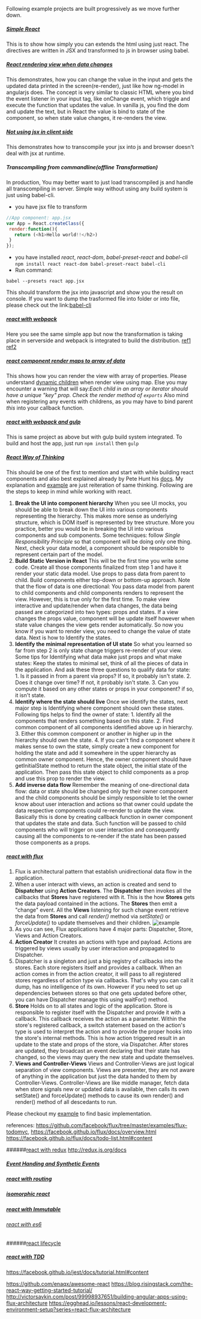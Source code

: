 Following example projects are built progressively as we move further down.


##### [Simple React](https://github.com/bhochhi/react-guide/tree/master/examples/simple-react)
 This is to show how simply you can extends the html using just react. The directives are written in JSX and transformed to js in browser using babel.

##### [React rendering view when data changes](https://github.com/bhochhi/react-guide/tree/v-input-update)
  This demonstrates, how you can change the value in the input and gets the updated data printed in the screen(re-render), just like how ng-model in angularjs does. The concept is very similar to classic HTML where you bind the event listener in your input tag, like onChange event, which triggle and execute the function that updates the value. In vanilla js, you find the dom and update the text, but in React the value is bind to state of the component, so when state value changes, it re-renders the view.

##### [Not using jsx in client side](https://github.com/bhochhi/react-guide/tree/v-offline-transformation)
 This demonstrates how to transcompile your jsx into js and browser doesn't deal with jsx at runtime.

##### Transcompiling from commandline(offline Transformation)
  In production, You may better want to just load transcompiled js and handle all transcompiling in server. Simple way without using any build system is just using babel-cli.
   * you have jsx file to transform

   ```js
   //App component: app.jsx
   var App = React.createClass({
    render:function(){
      return (<h1>Hello world!!</h2>)
    }
   });
   ```
   * you have installed  _react_, _react-dom_, _babel-preset-react_ and _babel-cli_    
   ```npm install react react-dom babel-preset-react babel-cli```
   * Run command:

   ```babel --presets react app.jsx```

  This should transform the jsx into javascript and show you the result on console. If you want to dump the trasformed file into folder or into file, please check out the link:[babel-cli](https://babeljs.io/docs/usage/cli/)

##### [react with webpack](https://github.com/bhochhi/react-guide/tree/v-react-with-webpack)
  Here you see the same simple app but now the transformation is taking place in serverside and webpack is integrated to build the distribution. [ref1](https://robots.thoughtbot.com/setting-up-webpack-for-react-and-hot-module-replacement) [ref2](http://survivejs.com/webpack/introduction/)

##### [react component render maps to array of data](https://github.com/bhochhi/react-guide/tree/v-render-maps)
  This shows how you can render the view with array of properties. Please understand [dynamic children](http://facebook.github.io/react/docs/multiple-components.html#dynamic-children) when render view using map. Else you may encounter a warning that will say:_Each child in an array or iterator should have a unique "key" prop. Check the render method of `exports`_ Also mind when registering any events with childrens, as you may have to bind parent _this_ into your callback function.

##### [react with webpack and gulp](https://github.com/bhochhi/react-guide/tree/react-webpack-gulp)
 This is same project as above but with gulp build system integrated. To build and host the app, just run ```npm install``` then ```gulp```

##### [React Way of Thinking](https://github.com/bhochhi/react-guide/tree/v-thinking-in-react)
  This should be one of the first to mention and start with while building react components and also best explained already by  Pete Hunt his [docs](https://facebook.github.io/react/docs/thinking-in-react.html). My explanation and [example](https://github.com/bhochhi/react-guide/tree/v-thinking-in-react) are just reiteration of same thinking. Following are the steps to keep in mind while working with react.

  1. __Break the UI into component hierarchy__ When you see UI mocks, you should be able to break down the UI into various components representing the hierarchy. This makes more sense as underlying structure, which is DOM itself is represented by tree structure. More you practice, better you would be in breaking the UI into various components and sub components. Some techniques: follow _Single Responsibility Principle_ so that component will be doing only one thing. Next, check your data model, a component should be responsible to represent certain part of the model.
  2. __Build Static Version in React__ This will be the first time you write some code. Create all those components finalized from step 1 and have it render your static data model. Use props to pass data from parent to child. Build components either top-down or bottom-up approach. Note that the flow of data is one directional: You pass data model from parent to child components and child components renders to represent the view. However, this is true only for the first time. To make view interactive and update/render when data changes, the data being passed are categorized into two types: props and states. If a view changes the props value, component will be update itself however when state value changes the view gets render automatically. So now you know if you want to render view, you need to change the value of state data. Next is how to Identify the states.
  3. __Identify the minimal representation of UI state__ So what you learned so far from step 2 is only state change triggers re-render of your view. Some tips for Identifying what data make just props and what make states: Keep the states to minimal set, think of all the pieces of data in the application. And ask these three questions to qualify data for state:
    1. Is it passed in from a parent via props? If so, it probably isn't state.
    2. Does it change over time? If not, it probably isn't state.
    3. Can you compute it based on any other states or props in your component? if so, it isn't state.  
  4. __Identify where the state should live__ Once we identify the states, next major step is Identifying where component should own these states. Following tips helps to find the owner of state:
    1. Identify all the components that renders something based on this state.
    2. Find common component of all components identified above up in hierarchy.
    3. Either this common component or another in higher up in the hierarchy should own the state.
    4. If you can't find a component where it makes sense to own the state, simply create a new component for holding the state and add it somewhere in the upper hierarchy as common owner component.
  Hence, the owner component should have getInitialState method to return the state object, the initial state of the application. Then pass this state object to child components  as a prop and use this prop to render the view.
  5. __Add inverse data flow__  Remember the meaning of one-directional data flow: data or state should be changed only by their owner component and the child components should be simply responsible to let the owner know about user interaction and actions so that owner could update the data respective components could re-render to update the view. Basically this is done by creating callback function in owner component that updates the state and data. Such function will be passed to child components who will trigger on user interaction and consequently causing all the components to re-render if the state has been passed those components as a props.

##### [react with flux](https://github.com/bhochhi/react-guide/tree/v-react-with-flux)
  1. Flux is architectural pattern that establish unidirectional data flow in the application.
  2. When a user interact with views, an action is created and send to __Dispatcher__ using __Action Creators__. The __Dispatcher__ then invokes all the callbacks that __Stores__ have registered with it. This is the how __Stores__ gets the data payload contained in the actions. The __Stores__ then emit a "change" event. All the __Views__ listening for such change event retrieve the data from __Stores__ and call _render()_ method via _setState()_ or _forceUpdate()_ to update themselves and their children.
  ![example](https://github.com/bhochhi/react-guide/blob/master/20160417_111716.jpg)
  3. As you can see, Flux applications have 4 major parts: Dispatcher, Store, Views and Action Creators.
  4. __Action Creator__ It creates an actions with type and payload. Actions are triggered by views usually by user interaction and propagated to Dispatcher.
  5. Dispatcher is a singleton and just a big registry of callbacks into the stores. Each store registers itself and provides a callback. When an action comes in from the action creator, it will pass to all registered stores regardless of action type via callbacks. That's why you can call it dump, has no intelligence of its own. However if you need to set up dependencies between stores so that one gets updated before other, you can have Dispatcher manage this using waitFor() method.
  6. __Store__ Holds on to all states and logic of the application. Store is responsible to register itself with the Dispatcher and provide it with a callback. This callback receives the action as a parameter. Within the store's registered callback, a switch statement based on the action's type is used to interpret the action and to provide the proper hooks into the store's internal methods. This is how action triggered result in an update to the state and props of the store, via Dispatcher. After stores are updated, they broadcast an event declaring that their state has changed, so the views may query the new state and update themselves.
  7. __Views and Controller-Views__ Views and Controller-Views are just logical separation of view components. Views are presenter, they are not aware of anything in the application but just the data handed to them by Controller-Views. Controller-Views are like middle manager, fetch data when store signals new or updated data is available, then calls its own setState() and forceUpdate() methods to cause its own render() and render() method of all descedants to run.

  Please checkout my [example](https://github.com/bhochhi/react-guide/tree/v-react-with-flux) to find basic implementation.

  references:
  https://github.com/facebook/flux/tree/master/examples/flux-todomvc,
  https://facebook.github.io/flux/docs/overview.html
  https://facebook.github.io/flux/docs/todo-list.html#content

######[react with redux](https://github.com/bhochhi/react-guide/tree/react-with-redux)
 http://redux.js.org/docs
 




##### [Event Handing and Synthetic Events]()

##### [react with routing]()


##### [isomorphic react]()

##### [react with Immutable]()
###### [react with es6]()



######[react lifecycle]()

##### [react with TDD](http://teropa.info/blog/2015/09/10/full-stack-redux-tutorial.html)
https://facebook.github.io/jest/docs/tutorial.html#content

https://github.com/enaqx/awesome-react
https://blog.risingstack.com/the-react-way-getting-started-tutorial/
http://victorsavkin.com/post/99998937651/building-angular-apps-using-flux-architecture
https://egghead.io/lessons/react-development-environment-setup?series=react-flux-architecture
